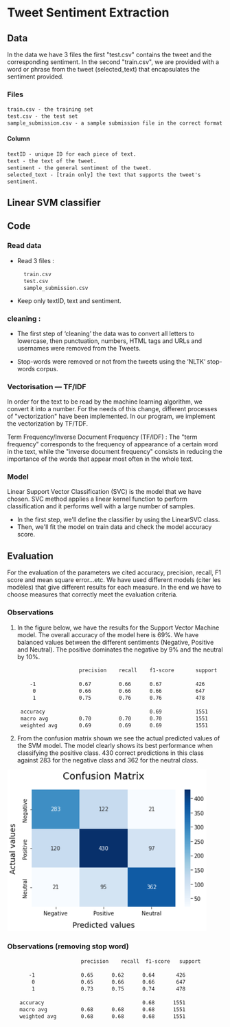 # Tweet Sentiment Extraction
## Data

In the data we have 3 files the first "test.csv" contains the tweet and the corresponding sentiment. In the second "train.csv", we are provided with a word or phrase from the tweet (selected_text) that encapsulates the sentiment provided.

### Files
    train.csv - the training set
    test.csv - the test set
    sample_submission.csv - a sample submission file in the correct format

#### Column
    textID - unique ID for each piece of text.
    text - the text of the tweet.
    sentiment - the general sentiment of the tweet.
    selected_text - [train only] the text that supports the tweet's sentiment.

## Linear SVM classifier

## Code
### Read data 
- Read 3 files : 

        train.csv   
        test.csv 
        sample_submission.csv 
- Keep only textID, text and sentiment.

### cleaning :
- The first step of ‘cleaning’ the data was to convert all letters to lowercase, then punctuation, numbers, HTML tags and URLs and usernames were removed from the Tweets.

- Stop-words were removed or not from the tweets using the ‘NLTK’ stop-words corpus.

### Vectorisation — TF/IDF

In order for the text to be read by the machine learning algorithm, we convert it into a number. For the needs of this change, different processes of "vectorization" have been implemented. In our program, we implement the vectorization by TF/TDF.

Term Frequency/Inverse Document Frequency (TF/IDF) :
The "term frequency" corresponds to the frequency of appearance of a certain word in the text, while the "inverse document frequency" consists in reducing the importance of the words that appear most often in the whole text.

### Model

Linear Support Vector Classification (SVC) is the model that we have chosen. SVC method applies a linear kernel function to perform classification and it performs well with a large number of samples.
- In the first step, we'll define the classifier by using the LinearSVC class.
- Then, we'll fit the model on train data and check the model accuracy score. 

## Evaluation

For the evaluation of the parameters we cited accuracy, precision, recall, F1 score and mean square error...etc.
We have used different models (citer les modèles) that give different results for each measure. In the end we have to choose measures that correctly meet the evaluation criteria.

### Observations

1. In the figure below, we have the results for the Support Vector Machine model. The overall accuracy of the model here is 69%. We have balanced values between the different sentiments (Negative, Positive and Neutral). The positive dominates the negative by 9% and the neutral by 10%. 

                           precision    recall    f1-score       support

           -1              0.67         0.66      0.67           426
            0              0.66         0.66      0.66           647
            1              0.75         0.76      0.76           478

        accuracy                                  0.69           1551
        macro avg          0.70         0.70      0.70           1551
        weighted avg       0.69         0.69      0.69           1551
    
2. From the confusion matrix shown we see the actual predicted values of the SVM model. The model clearly shows its best performance when classifying the positive class. 
430 correct predictions in this class against 283 for the negative class and 362 for the neutral class.

![ConfusionMatrix](ConfusionMatrix.PNG)

### Observations (removing stop word)

                            precision    recall  f1-score   support

           -1               0.65      0.62      0.64       426
            0               0.65      0.66      0.66       647
            1               0.73      0.75      0.74       478

        accuracy                                0.68      1551
        macro avg           0.68      0.68      0.68      1551
        weighted avg        0.68      0.68      0.68      1551
